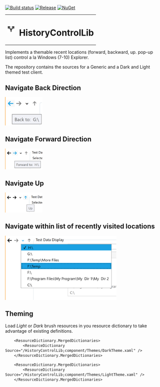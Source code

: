 [![Build status](https://ci.appveyor.com/api/projects/status/b5aljj6ec5cn10c0/branch/master?svg=true)](https://ci.appveyor.com/project/Dirkster99/historycontrollib/branch/master)
[![Release](https://img.shields.io/github/release/Dirkster99/MRULib.svg)](https://github.com/Dirkster99/MRULib/releases/latest)
[![NuGet](https://img.shields.io/nuget/dt/Dirkster.HistoryControlLib.svg)](http://nuget.org/packages/Dirkster.HistoryControlLib)

<table border="0" width="100%">
<tr>
    <td><img src="https://github.com/Dirkster99/Docu/blob/master/HistoryControlLib/Branch_32x.png?raw=true" width="24"/></td> <td><h1>HistoryControlLib</h1></td>
</tr>
</table>

Implements a themable recent locations (forward, backward, up. pop-up list) control a la Windows (7-10) Explorer.

The repository contains the sources for a Generic and a Dark and Light themed test client.

## Navigate Back Direction
<img src="https://github.com/Dirkster99/Docu/blob/master/HistoryControlLib/Screenshots/Back.png?raw=true" width="120">

## Navigate Forward Direction
<img src="https://github.com/Dirkster99/Docu/blob/master/HistoryControlLib/Screenshots/Forward.png?raw=true" width="120">

## Navigate Up
<img src="https://github.com/Dirkster99/Docu/blob/master/HistoryControlLib/Screenshots/Up.png?raw=true" width="120">

## Navigate within list of recently visited locations
<img src="https://github.com/Dirkster99/Docu/blob/master/HistoryControlLib/Screenshots/RecentList.png?raw=true" width="360">

## Theming

Load *Light* or *Dark* brush resources in you resource dictionary to take advantage of existing definitions.

```XAML
    <ResourceDictionary.MergedDictionaries>
        <ResourceDictionary Source="/HistoryControlLib;component/Themes/DarkTheme.xaml" />
    </ResourceDictionary.MergedDictionaries>
```

```XAML
    <ResourceDictionary.MergedDictionaries>
        <ResourceDictionary Source="/HistoryControlLib;component/Themes/LightTheme.xaml" />
    </ResourceDictionary.MergedDictionaries>
```

